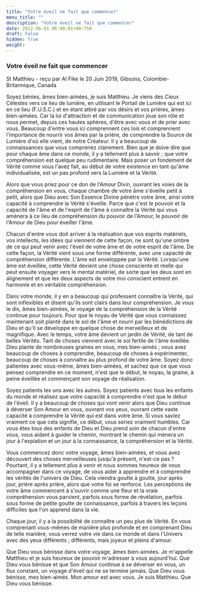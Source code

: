 ```yaml
---
title: "Votre éveil ne fait que commencer"
menu_title: ""
description: "Votre éveil ne fait que commencer"
date: 2022-06-01 06:00:01+00:750
draft: False
hidden: True
weight:
---
```

### Votre éveil ne fait que commencer

St Matthieu - reçu par Al Fike le 20 Juin 2019, Gibsons, Colombie-Britannique, Canada

Soyez bénies, âmes bien-aimées, je suis Matthieu. Je viens des Cieux Célestes vers ce lieu de lumière, en utilisant le Portail de Lumière qui est ici en ce lieu (F.U.S.C.) et en étant attiré par vos désirs et vos prières, âmes bien-aimées. Car la loi d'attraction et de communication joue son rôle et nous permet, depuis ces hautes sphères, d'être avec vous et de prier avec vous. Beaucoup d'entre vous ici comprennent ces lois et comprennent l'importance de nourrir vos âmes par la prière, de comprendre la Source de Lumière d'où elle vient, de notre Créateur. Il y a beaucoup de connaissances que vous comprenez clairement. Bien que je doive dire que pour chaque âme dans ce monde, il y a tellement plus à savoir ; que votre compréhension est quelque peu rudimentaire. Mais poser un fondement de Vérité comme vous l'avez fait, au début de votre existence en tant qu'âme individualisée, est un pas profond vers la Lumière et la Vérité.

Alors que vous priez pour ce don de l'Amour Divin, ouvrant les voies de la compréhension en vous, chaque chambre de votre âme s'éveille petit à petit, alors que Dieu avec Son Essence Divine pénètre votre âme, ainsi votre capacité à comprendre la Vérité s'éveille. Parce que c'est le pouvoir et la capacité de l'âme et de l'esprit de l'âme à connaître la Vérité qui vous amènera à ce lieu de compréhension du pouvoir de l'Amour, le pouvoir de l'Amour de Dieu pour éveiller l'âme.

Chacun d'entre vous doit arriver à la réalisation que vos esprits matériels, vos intellects, les idées qui viennent de cette façon, ne sont qu'une ombre de ce qui peut venir avec l'éveil de votre âme et de votre esprit de l'âme. De cette façon, la Vérité vient sous une forme différente, avec une capacité de compréhension différente. L'âme est enveloppée par la Vérité. Lorsqu'une âme est éveillée, cette Vérité devient une chose consciente et réelle qui peut ensuite voyager vers le mental matériel, de sorte que les deux sont en alignement et que les deux aspects de votre moi conscient entrent en harmonie et en véritable compréhension.

Dans votre monde, il y en a beaucoup qui professent connaître la Vérité, qui sont inflexibles et disent qu'ils sont clairs dans leur compréhension. Je vous le dis, âmes bien-aimées, le voyage de la compréhension de la Vérité continue pour toujours. Pour que le noyau de Vérité que vous connaissez maintenant soit planté dans le sol de l'âme et nourri par les bénédictions de Dieu et qu'il se développe en quelque chose de merveilleux et de magnifique. Avec le temps, votre âme devient un jardin de Vérité, de tant de belles Vérités. Tant de choses viennent avec le sol fertile de l'âme éveillée. Dieu plante de nombreuses graines en vous, mes bien-aimés ; vous avez beaucoup de choses à comprendre, beaucoup de choses à expérimenter, beaucoup de choses à connaître au plus profond de votre âme. Soyez donc patientes avec vous-même, âmes bien-aimées, et sachez que ce que vous pensez comprendre en ce moment, n'est que le début, le noyau, la graine, à peine éveillée et commençant son voyage de réalisation.

Soyez patients les uns avec les autres. Soyez patients avec tous les enfants du monde et réalisez que votre capacité à comprendre n'est que le début de l'éveil. Il y a beaucoup de choses qui vont venir alors que Dieu continue à déverser Son Amour en vous, ouvrant vos yeux, ouvrant cette vaste capacité à comprendre la Vérité qui est dans votre âme. Si vous saviez vraiment ce que cela signifie, ce début, vous seriez vraiment humbles. Car vous êtes tous des enfants de Dieu et Dieu prend soin de chacun d'entre vous, vous aidant à guider le chemin, montrant le chemin qui mènera un jour à l'expiation et un jour à la connaissance, la compréhension et la Vérité.

Vous commencez donc votre voyage, âmes bien-aimées, et vous avez découvert des choses merveilleuses jusqu'à présent, n'est-ce pas ? Pourtant, il y a tellement plus à venir et nous sommes heureux de vous accompagner dans ce voyage, de vous aider à apprendre et à comprendre les vérités de l'univers de Dieu. Cela viendra goutte à goutte, jour après jour, prière après prière, alors que votre foi se renforce. Les perceptions de votre âme commencent à s'ouvrir comme une fleur et la vraie compréhension vous parvient, parfois sous forme de révélation, parfois sous forme de petite goutte de connaissance, parfois à travers les leçons difficiles que l'on apprend dans la vie.

Chaque jour, il y a la possibilité de connaître un peu plus de Vérité. En vous comprenant vous-mêmes de manière plus profonde et en comprenant Dieu de telle manière, vous verrez votre vie dans ce monde et dans l'Univers avec des yeux différents ; différents, mais joyeux et pleins d'amour.

Que Dieu vous bénisse dans votre voyage, âmes bien-aimées. Je m'appelle Matthieu et je suis heureux de pouvoir m'adresser à vous aujourd'hui. Que Dieu vous bénisse et que Son Amour continue à se déverser en vous, un flux constant, un voyage d'éveil qui ne se termine jamais. Que Dieu vous bénisse, mes bien-aimés. Mon amour est avec vous. Je suis Matthieu. Que Dieu vous bénisse.



